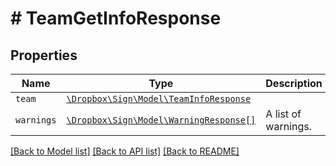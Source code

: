 # # TeamGetInfoResponse



## Properties

Name | Type | Description | Notes
------------ | ------------- | ------------- | -------------
| `team` | [```\Dropbox\Sign\Model\TeamInfoResponse```](TeamInfoResponse.md) |    |  |
| `warnings` | [```\Dropbox\Sign\Model\WarningResponse[]```](WarningResponse.md) |  A list of warnings.  |  |

[[Back to Model list]](../../README.md#models) [[Back to API list]](../../README.md#endpoints) [[Back to README]](../../README.md)
